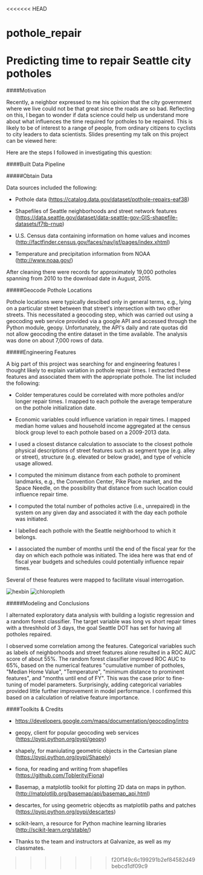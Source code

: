 <<<<<<< HEAD
# pothole_repair
Predicting time to repair Seattle city potholes
=======


####Motivation

Recently, a neighbor expressed to me his opinion that the city government where we live could not be that great since the roads are so bad.  Reflecting on this, I began to wonder if data science could help us understand more about what influences the time required for potholes to be repaired.  This is likely to be of interest to a range of people, from ordinary citizens to cyclists to city leaders to data scientists.  Slides presenting my talk on this project can be viewed here: 

Here are the steps I followed in investigating this question:

####Built Data Pipeline

#####Obtain Data

Data sources included the following:

* Pothole data (https://catalog.data.gov/dataset/pothole-repairs-eaf38)

* Shapefiles of Seattle neighborhoods and street network features (https://data.seattle.gov/dataset/data-seattle-gov-GIS-shapefile-datasets/f7tb-rnup)

* U.S. Census data containing information on home values and incomes (http://factfinder.census.gov/faces/nav/jsf/pages/index.xhtml)

* Temperature and precipitation information from NOAA (http://www.noaa.gov/)

After cleaning there were records for approximately 19,000 potholes spanning from 2010 to the download date in August, 2015.

#####Geocode Pothole Locations

Pothole locations were typically descibed only in general terms, e.g., lying on a particular street between that street's intersection with two other streets.  This necessitated a geocoding step, which was carried out using a geocoding web service provided via a google API and accessed through the Python module, geopy.  Unfortunately, the API's daily and rate quotas did not allow geocoding the entire dataset in the time available.  The analysis was done on about 7,000 rows of data.

#####Engineering Features

A big part of this project was searching for and engineering features I thought likely to explain variation in pothole repair times.  I extracted these features and associated them with the appropriate pothole. The list included the following:

* Colder temperatures could be correlated with more potholes and/or longer repair times.  I mapped to each pothole the average temperature on the pothole initialization date.

* Economic variables could influence variation in repair times.  I mapped median home values and household income aggregated at the census block group level to each pothole based on a 2009-2013 data.

* I used a closest distance calculation to associate to the closest pothole physical descriptions of street features such as segment type (e.g. alley or street), structure (e.g. elevated or below grade), and type of vehicle usage allowed.

* I computed the minimum distance from each pothole to prominent landmarks, e.g., the Convention Center, Pike Place market, and the Space Needle, on the possibility that distance from such location could influence repair time.

* I computed the total number of potholes active (i.e., unrepaired) in the system on any given day and associated it with the day each pothole was initiated.  

* I labelled each pothole with the Seattle neighborhood to which it belongs.

* I associated the number of months until the end of the fiscal year for the day on which each pothole was initiated.  The idea here was that end of fiscal year budgets and schedules could potentially influence repair times.

Several of these features were mapped to facilitate visual interrogation.

![hexbin](images/hexbin.png)
![chloropleth](images/chloropleth.png)

#####Modeling and Conclusions

I alternated exploratory data analysis with building a logistic regression and a random forest classifier.  The target variable was long vs short repair times with a threshhold of 3 days, the goal Seattle DOT has set for having all potholes repaired.  

I observed some correlation among the features.  Categorical variables such as labels of neighborhoods and street features alone resulted in a ROC AUC score of about 55%.  The random forest classifier improved ROC AUC to 65%, based on the numerical features "cumulative number of potholes, "Median Home Value", "Temperature", "minimum distance to prominent features", and "months until end of FY".  This was the case prior to fine-tuning of model parameters.  Surprisingly, adding categorical variables provided little further improvement in model performance.  I confirmed this based on a calculation of relative feature importance.

####Toolkits & Credits
 
* https://developers.google.com/maps/documentation/geocoding/intro

* geopy, client for popular geocoding web services (https://pypi.python.org/pypi/geopy)

* shapely, for maniulating geometric objects in the Cartesian plane (https://pypi.python.org/pypi/Shapely)

* fiona, for reading and writing from shapefiles (https://github.com/Toblerity/Fiona)

* Basemap, a matplotlib toolkit for plotting 2D data on maps in python. (http://matplotlib.org/basemap/api/basemap_api.html)

* descartes, for using geometric objecdts as matplotlib paths and patches (https://pypi.python.org/pypi/descartes)

* scikit-learn, a resource for Python machine learning libraries (http://scikit-learn.org/stable/)

* Thanks to the team and instructors at Galvanize, as well as my classmates.


>>>>>>> f20f149c6c199291b2ef84582d49bebcd1df09c9
